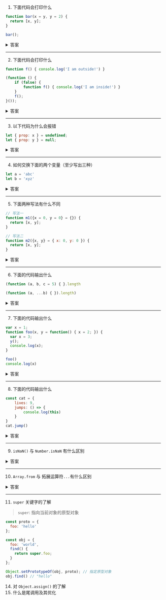 1. 下面代码会打印什么
```js
function bar(x = y, y = 2) {
  return [x, y];
}

bar();
```

<details>

<summary>答案</summary>

报错 

`y` 在没赋值之前使用，隐藏的 `暂时性死区`

暂时性死区的本质：只要一进入当前作用域，所要使用的变量就已经存在了，但是不可获取，只有等到声明变量的那一行代码出现，才可以获取和使用该变量

</details>

---

2. 下面代码会打印什么
```js
function f() { console.log('I am outside!') }

(function () {
    if (false) {
        function f() { console.log('I am inside!') }
    }
    f();
}());
```

<details>

<summary>答案</summary>

在 `ES5` 的执行环境(比如 `IE8` )，会打印 `I am inside`，执行方式类似下面这样
```js
function f() { console.log('I am outside!') }

(function () {
    function f() { console.log('I am inside!') }
    if (false) {}
    f();
}())
```

在 `ES6` 的执行环境会报错.这是因为在 `ES6` 环境中，`if` 语句这里形成了块级作用域，在块级作用域中的函数声明类似使用 `var` 声明一个变量，只会将声明提升到所在作用域头部。所以，执行方式就类似下面这样
```js
function f() { console.log('I am outside!') }

(function () {
    var f;
    if (false) {
        function f() { console.log('I am inside!') }
    }
    f(); // 由于 f 是 undefined，所以就导致了错误
}())
```
</details>

---

3. 以下代码为什么会报错
```js
let { prop: x } = undefined;
let { prop: y } = null;
```

<details>

<summary>答案</summary>

解构赋值的规则是：只要等号右边的值不是对象或数组，就先将其转为对象。由于 `undefined` 和 `null` 无法转为对象，所以对它们进行解构赋值，都会报错

</details>

---

4. 如何交换下面的两个变量（至少写出三种）
```js
let a = 'abc'
let b = 'xyz'
```

<details>

<summary>答案</summary>

- 解构赋值
```js
[a, b] = [b, a]
```
- 变成一个对象
```js
a = {a: b, b: a}
b = a.b
a = a.a
```
- 变成一个数组
```js
a = [a, b]
b = a[0]
a = a[1]
```
- 比较骚的方式
```js
a = [b, b = a][0]
```

......

</details>

---

5. 下面两种写法有什么不同
```js
// 写法一
function m1({x = 0, y = 0} = {}) {
  return [x, y];
}

// 写法二
function m2({x, y} = { x: 0, y: 0 }) {
  return [x, y];
}
```

<details>

<summary>答案</summary>

上面的两种写法都对函数的参数设定了默认值

区别是 写法一函数参数的默认值是空对象，但是设置了对象解构赋值的默认值；写法二函数参数的默认值是一个具体的对象，但是没有设置对象解构赋值的默认值

测试方式：
```js
// 函数没有参数的情况
m1() // [0, 0]
m2() // [0, 0]

// x 和 y 都有值的情况
m1({x: 3, y: 8}) // [3, 8]
m2({x: 3, y: 8}) // [3, 8]

// x 有值，y 无值的情况
m1({x: 3}) // [3, 0]
m2({x: 3}) // [3, undefined]

// x 和 y 都无值的情况
m1({}) // [0, 0];
m2({}) // [undefined, undefined]

m1({z: 3}) // [0, 0]
m2({ z: 3 }) // [undefined, undefined]
```

</details>

--- 

6. 下面的代码输出什么
```js
(function (a, b, c = 5) { }.length

(function (a, ...b) { }).length) 
```

<details>

<summary>答案</summary>

2   1

函数参数的默认值以及 `reset` 参数 不计算在函数的 `length` 当中

</details>

--- 

7. 下面的代码输出什么
```js
var x = 1;
function foo(x, y = function() { x = 2; }) {
  var x = 3;
  y();
  console.log(x);
}

foo() 
console.log(x)
```

<details>

<summary>答案</summary>

3 1

- 函数参数和函数内部是两个不同的作用域
- 函数执行的时候，先执行函数参数，然后再执行函数体

正是由于它们是不同的作用域，而且在函数体中使用 `var` 重新声明了变量，所以后面的打印结果就是 `3`；如果没有使用 `var` 声明，而是直接这样 `x = 3` ，那么最终的打印结果就是 2

`x` 的打印结果是 `1`，作用域问题

</details>

---

8. 下面的代码输出什么
```js
const cat = {
    lives: 9,
    jumps: () => {
        console.log(this)
    }
}
cat.jump() 
```

<details>

<summary>答案</summary>

报错 

- 箭头函数没有 `this`
- 对象不能构成单独的作用域

所以上面代码中的 `this` 是指向全局的

</details>

---

9. `isNaN()` 与 `Number.isNaN` 有什么区别

<details>

<summary>答案</summary>

都可以用来检查一个值是否为 `NaN`

区别是 `Number.isNaN()` 不会对值进行转换，如果值不是 `Number` 类型，就直接返回 `false`

```js
isNaN(123)  // false
Number.isNaN(123) // false

isNaN(NaN) // true
Number.isNaN(NaN) // true

isNaN('abc') // true
Number.isNaN('abc') // false

```

</details>

---

10. `Array.from` 与 拓展运算符`...`有什么区别

<details>

<summary>答案</summary>

两者都可以将某些数据结构转换为数组

`扩展运算符` 背后调用的是遍历器接口（`Symbol.iterator`），如果一个对象没有部署这个接口，就无法转换
> 它的主要使用场景包括函数调用、复制、合并数组以及结合解构赋值生成新的数组等

`Array.from` 方法还支持类似数组的对象(任何有 `length` 属性的对象，都可以通过 `Array.from` 方法转为数组，而此时扩展运算符就无法转换)
> 它的使用场景主要是将两类对象转换为真正的数组：类似数组的对象和可遍历（`iterable`）的对象（包括 `ES6` 新增的数据结构 `Set` 和 `Map`）

另外，`Array.from` 还接收第二个参数，类似于 `map` 操作

```js
let obj = {length: 3}

Array.from(obj) // [undefined, undefined, undefined]
[...obj] // 报错：object is not iterable
```

```js
let arr = [1, 2, 3]

add(...arr) // 相当于 add(1, 2, 3)
Array.from(arr, v=> v * 2) // [2, 4, 6]
```

</details>

---

11. `super` 关键字的了解

> `super`: 指向当前对象的原型对象

```js
const proto = {
  foo: 'hello'
};

const obj = {
  foo: 'world',
  find() {
    return super.foo;
  }
};

Object.setPrototypeOf(obj, proto); // 指定原型对象
obj.find() // "hello"
```
14. 对 `Object.assign()` 的了解
15. 什么是尾调用及其优化




